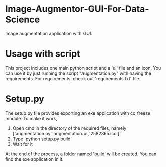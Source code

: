 # Image-Augmentor-GUI-For-Data-Science
Image augmentation application with GUI.

# Usage with script
This project includes one main python script and a 'ui' file and an icon. You can use it by just running the script "augmentation.py" with having the requirements. For requirements, check out 'requirements.txt' file. 

# Setup.py
The setup.py file provides exporting an exe application with cx_freeze module. To make it work, 
1) Open cmd in the directory of the required files, namely ['augmentation.py','augmentation.ui','2582365.ico']
2) Type 'python setup.py build' 
3) Wait for it

At the end of the process, a folder named 'build' will be created. You can find the exe application in it.
